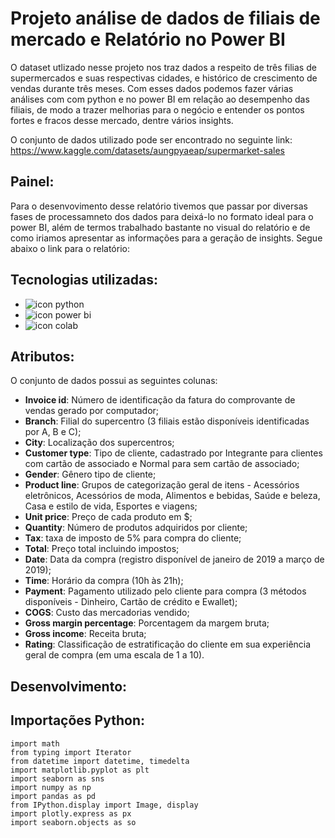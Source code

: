 # Projeto análise de dados de filiais de mercado e Relatório no Power BI

O dataset utlizado nesse projeto nos traz dados a respeito de três filias de supermercados e suas respectivas cidades, e histórico de crescimento de vendas durante três meses. Com esses dados podemos fazer várias análises com com python e no power BI em relação ao desempenho das filiais, de modo a trazer melhorias para o negócio e entender os pontos fortes e fracos desse mercado, dentre vários insights.

O conjunto de dados utilizado pode ser encontrado no seguinte link:  https://www.kaggle.com/datasets/aungpyaeap/supermarket-sales

## Painel:

Para o desenvovimento desse relatório tivemos que passar por diversas fases de processamneto dos dados para deixá-lo no formato ideal para o power BI, além de termos trabalhado bastante no visual do relatório e de como iriamos apresentar as informações para a geração de insights. Segue abaixo o link para o relatório:

## Tecnologias utilizadas:

* <img src="https://img.shields.io/badge/Python-000000?style=for-the-badge&logo=python&logoColor=yellow1" alt="icon python" > 
* <img src="https://img.shields.io/badge/Power_BI-000000?style=for-the-badge&logo=powerbi&logoColor=yellow" alt="icon power bi">
* <img src="https://img.shields.io/badge/Colab-F9AB00?style=for-the-badge&logo=googlecolab&color=525252" alt="icon colab">

## Atributos:

O conjunto de dados possui as seguintes colunas:

*   **Invoice id**: Número de identificação da fatura do comprovante de vendas gerado por computador;
*   **Branch**: Filial do supercentro (3 filiais estão disponíveis identificadas por A, B e C);
*   **City**: Localização dos supercentros;
*   **Customer type**: Tipo de cliente, cadastrado por Integrante para clientes com cartão de associado e Normal para sem cartão de associado;
*   **Gender**: Gênero tipo de cliente;
*   **Product line**: Grupos de categorização geral de itens - Acessórios eletrônicos, Acessórios de moda, Alimentos e bebidas, Saúde e beleza, Casa e estilo de vida, Esportes e viagens;
*   **Unit price**: Preço
de cada produto em $;
*   **Quantity**: Número de produtos adquiridos por cliente;
*   **Tax**: taxa de imposto de 5% para compra do cliente;
*   **Total**: Preço total incluindo impostos;
*   **Date**: Data da compra (registro disponível de janeiro de 2019 a março de 2019);
*   **Time**: Horário da compra (10h às 21h);
*   **Payment**: Pagamento utilizado pelo cliente para compra (3 métodos disponíveis - Dinheiro, Cartão de crédito e Ewallet);
*   **COGS**: Custo das mercadorias vendido;
*   **Gross margin percentage**: Porcentagem da margem bruta;
*   **Gross income**: Receita bruta;
*   **Rating**: Classificação de estratificação do cliente em sua experiência geral de compra (em uma escala de 1 a 10).

## Desenvolvimento:

## Importações Python:


```
import math
from typing import Iterator
from datetime import datetime, timedelta
import matplotlib.pyplot as plt
import seaborn as sns
import numpy as np
import pandas as pd
from IPython.display import Image, display
import plotly.express as px
import seaborn.objects as so
```


